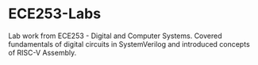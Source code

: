 # ECE253-Labs

Lab work from ECE253 - Digital and Computer Systems. Covered fundamentals of digital circuits in SystemVerilog and introduced concepts of RISC-V Assembly.
